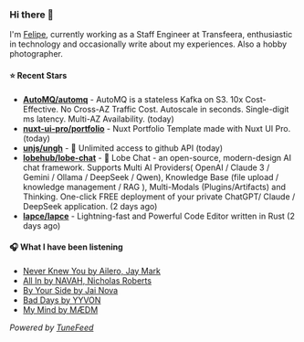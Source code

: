 ### Hi there 👋

I'm [Felipe](https://felipevm.com), currently working as a Staff Engineer at Transfeera, enthusiastic in technology and occasionally write about my experiences. Also a hobby photographer.

#### ⭐ Recent Stars
- **[AutoMQ/automq](https://github.com/AutoMQ/automq)** - AutoMQ is a stateless Kafka on S3. 10x Cost-Effective. No Cross-AZ Traffic Cost. Autoscale in seconds. Single-digit ms latency. Multi-AZ Availability. (today)
- **[nuxt-ui-pro/portfolio](https://github.com/nuxt-ui-pro/portfolio)** - Nuxt Portfolio Template made with Nuxt UI Pro. (today)
- **[unjs/ungh](https://github.com/unjs/ungh)** - 🐙 Unlimited access to github API (today)
- **[lobehub/lobe-chat](https://github.com/lobehub/lobe-chat)** - 🤯 Lobe Chat - an open-source, modern-design AI chat framework. Supports Multi AI Providers( OpenAI / Claude 3 / Gemini / Ollama / DeepSeek / Qwen), Knowledge Base (file upload / knowledge management / RAG ), Multi-Modals (Plugins/Artifacts) and Thinking. One-click FREE deployment of your private ChatGPT/ Claude / DeepSeek application. (2 days ago)
- **[lapce/lapce](https://github.com/lapce/lapce)** - Lightning-fast and Powerful Code Editor written in Rust (2 days ago)

#### 🎧 What I have been listening
- [Never Knew You by Ailero, Jay Mark](https://open.spotify.com/track/3AAG6jmalMLLXuSdVUxjrC)
- [All In by NAVAH, Nicholas Roberts](https://open.spotify.com/track/3kESrDt1y22xrwVs1MrApX)
- [By Your Side by Jai Nova](https://open.spotify.com/track/4XV1VIsiDBojdA7HtkpKu6)
- [Bad Days by YYVON](https://open.spotify.com/track/5x6VcHpdyBzwRYh88bkFQb)
- [My Mind by MÆDM](https://open.spotify.com/track/3aUhuex5yqfj3MG00P9dob)

_Powered by [TuneFeed](https://tunefeed.app?ref=github.com)_
